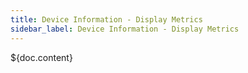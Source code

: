 ```yaml
---
title: Device Information - Display Metrics
sidebar_label: Device Information - Display Metrics
---
```

${doc.content}